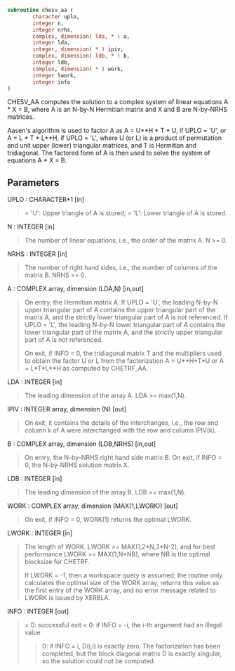 ```fortran
subroutine chesv_aa (
        character uplo,
        integer n,
        integer nrhs,
        complex, dimension( lda, * ) a,
        integer lda,
        integer, dimension( * ) ipiv,
        complex, dimension( ldb, * ) b,
        integer ldb,
        complex, dimension( * ) work,
        integer lwork,
        integer info
)
```

CHESV_AA computes the solution to a complex system of linear equations
A \* X = B,
where A is an N-by-N Hermitian matrix and X and B are N-by-NRHS
matrices.

Aasen's algorithm is used to factor A as
A = U\*\*H \* T \* U,  if UPLO = 'U', or
A = L \* T \* L\*\*H,  if UPLO = 'L',
where U (or L) is a product of permutation and unit upper (lower)
triangular matrices, and T is Hermitian and tridiagonal. The factored form
of A is then used to solve the system of equations A \* X = B.

## Parameters
UPLO : CHARACTER\*1 [in]
> = 'U':  Upper triangle of A is stored;
> = 'L':  Lower triangle of A is stored.

N : INTEGER [in]
> The number of linear equations, i.e., the order of the
> matrix A.  N >= 0.

NRHS : INTEGER [in]
> The number of right hand sides, i.e., the number of columns
> of the matrix B.  NRHS >= 0.

A : COMPLEX array, dimension (LDA,N) [in,out]
> On entry, the Hermitian matrix A.  If UPLO = 'U', the leading
> N-by-N upper triangular part of A contains the upper
> triangular part of the matrix A, and the strictly lower
> triangular part of A is not referenced.  If UPLO = 'L', the
> leading N-by-N lower triangular part of A contains the lower
> triangular part of the matrix A, and the strictly upper
> triangular part of A is not referenced.
> 
> On exit, if INFO = 0, the tridiagonal matrix T and the
> multipliers used to obtain the factor U or L from the
> factorization A = U\*\*H\*T\*U or A = L\*T\*L\*\*H as computed by
> CHETRF_AA.

LDA : INTEGER [in]
> The leading dimension of the array A.  LDA >= max(1,N).

IPIV : INTEGER array, dimension (N) [out]
> On exit, it contains the details of the interchanges, i.e.,
> the row and column k of A were interchanged with the
> row and column IPIV(k).

B : COMPLEX array, dimension (LDB,NRHS) [in,out]
> On entry, the N-by-NRHS right hand side matrix B.
> On exit, if INFO = 0, the N-by-NRHS solution matrix X.

LDB : INTEGER [in]
> The leading dimension of the array B.  LDB >= max(1,N).

WORK : COMPLEX array, dimension (MAX(1,LWORK)) [out]
> On exit, if INFO = 0, WORK(1) returns the optimal LWORK.

LWORK : INTEGER [in]
> The length of WORK.  LWORK >= MAX(1,2\*N,3\*N-2), and for best
> performance LWORK >= MAX(1,N\*NB), where NB is the optimal
> blocksize for CHETRF.
> 
> If LWORK = -1, then a workspace query is assumed; the routine
> only calculates the optimal size of the WORK array, returns
> this value as the first entry of the WORK array, and no error
> message related to LWORK is issued by XERBLA.

INFO : INTEGER [out]
> = 0: successful exit
> < 0: if INFO = -i, the i-th argument had an illegal value
> > 0: if INFO = i, D(i,i) is exactly zero.  The factorization
> has been completed, but the block diagonal matrix D is
> exactly singular, so the solution could not be computed.
